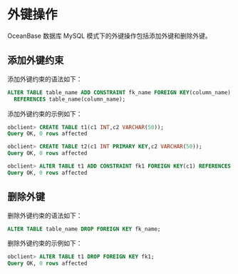 # 外键操作

OceanBase 数据库 MySQL 模式下的外键操作包括添加外键和删除外键。

## 添加外键约束

添加外键约束的语法如下：

```sql
ALTER TABLE table_name ADD CONSTRAINT fk_name FOREIGN KEY(column_name) 
  REFERENCES table_name(column_name);
```

添加外键约束的示例如下：

```sql
obclient> CREATE TABLE t1(c1 INT,c2 VARCHAR(50));
Query OK, 0 rows affected

obclient> CREATE TABLE t2(c1 INT PRIMARY KEY,c2 VARCHAR(50));
Query OK, 0 rows affected

obclient> ALTER TABLE t1 ADD CONSTRAINT fk1 FOREIGN KEY(c1) REFERENCES t2(c1);
Query OK, 0 rows affected
```

## 删除外键

删除外键约束的语法如下：

```sql
ALTER TABLE table_name DROP FOREIGN KEY fk_name;
```

删除外键约束的示例如下：

```sql
obclient> ALTER TABLE t1 DROP FOREIGN KEY fk1;
Query OK, 0 rows affected
```
